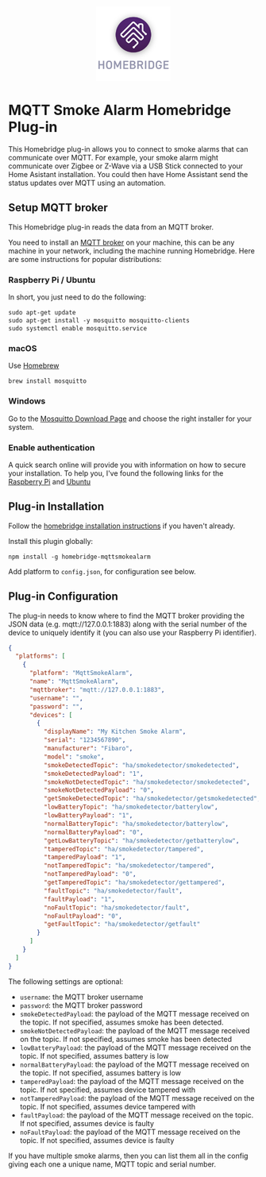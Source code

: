
<p align="center">

<img src="https://github.com/homebridge/branding/raw/master/logos/homebridge-wordmark-logo-vertical.png" width="150">

</p>


# MQTT Smoke Alarm Homebridge Plug-in

This Homebridge plug-in allows you to connect to smoke alarms that can communicate over MQTT. For example, your smoke alarm might communicate over Zigbee or Z-Wave via a USB Stick connected to your Home Asistant installation. You could then have Home Assistant send the status updates over MQTT using an automation.

## Setup MQTT broker

This Homebridge plug-in reads the data from an MQTT broker.

You need to install an [MQTT broker](http://mosquitto.org/) on your machine, this can be any machine in your network, including the machine running Homebridge. Here are some instructions for popular distributions:

### Raspberry Pi / Ubuntu

In short, you just need to do the following:

    sudo apt-get update
    sudo apt-get install -y mosquitto mosquitto-clients
    sudo systemctl enable mosquitto.service

### macOS

Use [Homebrew](https://brew.sh/)

    brew install mosquitto

### Windows

Go to the [Mosquitto Download Page](https://mosquitto.org/download/) and choose the right installer for your system.

### Enable authentication

A quick search online will provide you with information on how to secure your installation. To help you, I've found the following links for the 
[Raspberry Pi](https://randomnerdtutorials.com/how-to-install-mosquitto-broker-on-raspberry-pi/) and [Ubuntu](https://www.vultr.com/docs/install-mosquitto-mqtt-broker-on-ubuntu-20-04-server/)

## Plug-in Installation

Follow the [homebridge installation instructions](https://www.npmjs.com/package/homebridge) if you haven't already.

Install this plugin globally:

    npm install -g homebridge-mqttsmokealarm

Add platform to `config.json`, for configuration see below.

## Plug-in Configuration

The plug-in needs to know where to find the MQTT broker providing the JSON data (e.g. mqtt://127.0.0.1:1883) along with the serial number of the device to uniquely identify it (you can also use your Raspberry Pi identifier).

```json
{
  "platforms": [
    {
      "platform": "MqttSmokeAlarm",
      "name": "MqttSmokeAlarm",
      "mqttbroker": "mqtt://127.0.0.1:1883",
      "username": "",
      "password": "",
      "devices": [
        {
          "displayName": "My Kitchen Smoke Alarm",
          "serial": "1234567890",
          "manufacturer": "Fibaro",
          "model": "smoke",
          "smokeDetectedTopic": "ha/smokedetector/smokedetected",
          "smokeDetectedPayload": "1",
          "smokeNotDetectedTopic": "ha/smokedetector/smokedetected",
          "smokeNotDetectedPayload": "0",
          "getSmokeDetectedTopic": "ha/smokedetector/getsmokedetected",
          "lowBatteryTopic": "ha/smokedetector/batterylow",
          "lowBatteryPayload": "1",
          "normalBatteryTopic": "ha/smokedetector/batterylow",
          "normalBatteryPayload": "0",
          "getLowBatteryTopic": "ha/smokedetector/getbatterylow",
          "tamperedTopic": "ha/smokedetector/tampered",
          "tamperedPayload": "1",
          "notTamperedTopic": "ha/smokedetector/tampered",
          "notTamperedPayload": "0",
          "getTamperedTopic": "ha/smokedetector/gettampered",
          "faultTopic": "ha/smokedetector/fault",
          "faultPayload": "1",
          "noFaultTopic": "ha/smokedetector/fault",
          "noFaultPayload": "0",
          "getFaultTopic": "ha/smokedetector/getfault"
        }
      ]
    }
  ]
}

```

The following settings are optional:

- `username`: the MQTT broker username
- `password`: the MQTT broker password
- `smokeDetectedPayload`: the payload of the MQTT message received on the topic. If not specified, assumes smoke has been detected.
- `smokeNotDetectedPayload`: the payload of the MQTT message received on the topic. If not specified, assumes smoke has been detected
- `lowBatteryPayload`: the payload of the MQTT message received on the topic. If not specified, assumes battery is low
- `normalBatteryPayload`: the payload of the MQTT message received on the topic. If not specified, assumes battery is low
- `tamperedPayload`: the payload of the MQTT message received on the topic. If not specified, assumes device tampered with
- `notTamperedPayload`: the payload of the MQTT message received on the topic. If not specified, assumes device tampered with
- `faultPayload`: the payload of the MQTT message received on the topic. If not specified, assumes device is faulty
- `noFaultPayload`: the payload of the MQTT message received on the topic. If not specified, assumes device is faulty

If you have multiple smoke alarms, then you can list them all in the config giving each one a unique name, MQTT topic and serial number.
